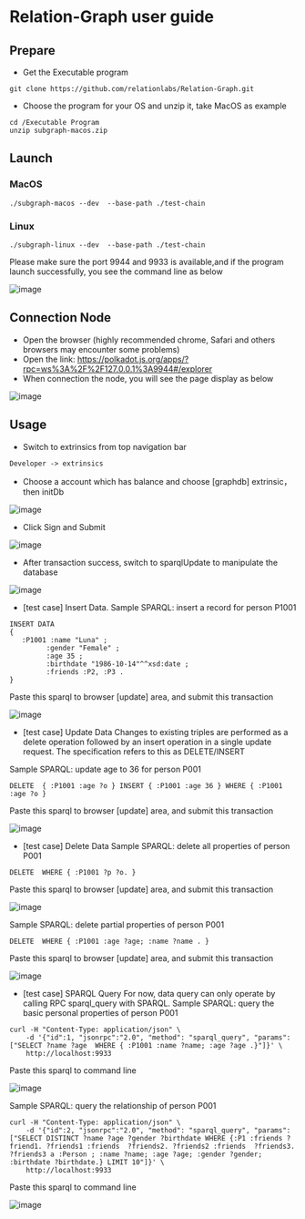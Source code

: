 # Relation-Graph user guide

## Prepare
- Get the Executable program 
```shell
git clone https://github.com/relationlabs/Relation-Graph.git
```
- Choose the program for your OS and unzip it, take MacOS as example
```shell
cd /Executable Program
unzip subgraph-macos.zip
```
## Launch
### MacOS
```shell
./subgraph-macos --dev  --base-path ./test-chain
```
### Linux
```shell
./subgraph-linux --dev  --base-path ./test-chain
```
Please make sure the port 9944 and 9933 is available,and if the program launch successfully, you see the command line as below

![image](https://user-images.githubusercontent.com/91399393/176400350-874d2ebe-c01b-47af-9f3e-8fc7dcd17b7d.png)

## Connection Node
- Open the browser (highly recommended chrome, Safari and others browsers may encounter some problems)
- Open the link: https://polkadot.js.org/apps/?rpc=ws%3A%2F%2F127.0.0.1%3A9944#/explorer
- When connection the node, you will see the page display as below

![image](https://user-images.githubusercontent.com/91399393/176409173-c464e241-a6e5-4609-b9a6-21a61b37753f.png)


## Usage
- Switch to extrinsics from top navigation bar
```shell 
Developer -> extrinsics
```
- Choose a account which has balance and choose [graphdb] extrinsic，then initDb

![image](https://user-images.githubusercontent.com/91399393/176415644-857882ac-5eda-43a5-8082-e985aa518bd9.png)

- Click Sign and Submit

![image](https://user-images.githubusercontent.com/91399393/176415961-9814c3f1-52dd-4215-a873-a2cf261a1fbb.png)

- After transaction success, switch to sparqlUpdate to manipulate the database

![image](https://user-images.githubusercontent.com/91399393/176416651-8318b78e-8373-4f70-9cff-7a83ad496c01.png)

- [test case] Insert Data. 
Sample SPARQL: insert a record for person P1001
```
INSERT DATA
{
   :P1001 :name "Luna" ;
         :gender "Female" ;
         :age 35 ;
         :birthdate "1986-10-14"^^xsd:date ;
         :friends :P2, :P3 .
}
```
Paste this sparql to browser [update] area, and submit this transaction

![image](https://user-images.githubusercontent.com/91399393/176417734-9100574b-df72-4088-84dc-e1c65c6f937a.png)

- [test case] Update Data
Changes to existing triples are performed as a delete operation followed by an insert operation in a single update request. The specification refers to this as DELETE/INSERT

Sample SPARQL: update age to 36 for person P001

```
DELETE  { :P1001 :age ?o } INSERT { :P1001 :age 36 } WHERE { :P1001 :age ?o }
```
Paste this sparql to browser [update] area, and submit this transaction

![image](https://user-images.githubusercontent.com/91399393/176489974-5be46194-bd71-4d2a-abed-15bcd7b9ff26.png)
- [test case] Delete Data
Sample SPARQL: delete all properties of person P001
```
DELETE  WHERE { :P1001 ?p ?o. } 
```
Paste this sparql to browser [update] area, and submit this transaction

![image](https://user-images.githubusercontent.com/91399393/176491417-04c759b9-2f6a-4a26-be0d-aa23f51f64d6.png)

Sample SPARQL: delete partial properties of person P001

```
DELETE  WHERE { :P1001 :age ?age; :name ?name . } 
```
Paste this sparql to browser [update] area, and submit this transaction

![image](https://user-images.githubusercontent.com/91399393/176491911-fa8e9089-5c78-4054-929d-aed3f38099dc.png)

- [test case] SPARQL Query
For now, data query can only operate by calling RPC sparql_query with SPARQL.
Sample SPARQL: query the basic personal properties of person P001
```
curl -H "Content-Type: application/json" \
    -d '{"id":1, "jsonrpc":"2.0", "method": "sparql_query", "params": ["SELECT ?name ?age  WHERE { :P1001 :name ?name; :age ?age .}"]}' \
    http://localhost:9933
```
Paste this sparql to command line

![image](https://user-images.githubusercontent.com/91399393/176492690-0246ee9b-fe97-4bf3-a7fb-9cdfda8ee541.png)

Sample SPARQL: query the relationship of person P001
```
curl -H "Content-Type: application/json" \
    -d '{"id":2, "jsonrpc":"2.0", "method": "sparql_query", "params": ["SELECT DISTINCT ?name ?age ?gender ?birthdate WHERE {:P1 :friends ?friend1. ?friends1 :friends  ?friends2. ?friends2 :friends  ?friends3. ?friends3 a :Person ; :name ?name; :age ?age; :gender ?gender; :birthdate ?birthdate.} LIMIT 10"]}' \
    http://localhost:9933
```
Paste this sparql to command line

![image](https://user-images.githubusercontent.com/91399393/176493931-21f3f8e5-fffe-4e6c-83c2-93e4d717e003.png)
